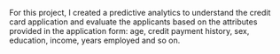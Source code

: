 For this project, I created a predictive analytics to understand the credit card application and evaluate the applicants based on the attributes provided in the application form: age, credit payment history, sex, education, income, years employed and so on.
